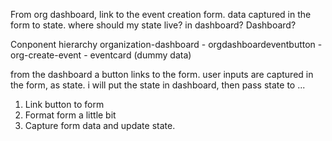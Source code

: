 From org dashboard, link to the event creation form.
data captured in the form to state.
where should my state live? in dashboard? Dashboard?

Conponent hierarchy
organization-dashboard
    - orgdashboardeventbutton
        -org-create-event
    - eventcard (dummy data)

from the dashboard a button links to the form.
user inputs are captured in the form, as state.
i will put the state in dashboard, then pass state to ...

1. Link button to form
2. Format form a little bit
3. Capture form data and update state.